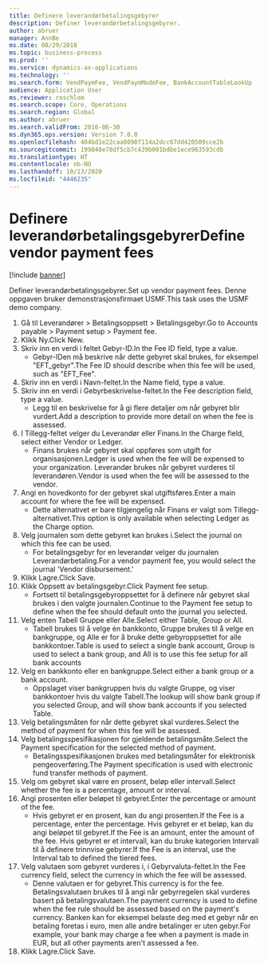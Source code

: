 ```yaml
---
title: Definere leverandørbetalingsgebyrer
description: Definer leverandørbetalingsgebyrer.
author: abruer
manager: AnnBe
ms.date: 08/29/2018
ms.topic: business-process
ms.prod: ''
ms.service: dynamics-ax-applications
ms.technology: ''
ms.search.form: VendPaymFee, VendPaymModeFee, BankAccountTableLookUp
audience: Application User
ms.reviewer: roschlom
ms.search.scope: Core, Operations
ms.search.region: Global
ms.author: abruer
ms.search.validFrom: 2016-06-30
ms.dyn365.ops.version: Version 7.0.0
ms.openlocfilehash: 404bd1e22caa8098f114a2dcc67dd420509cce2b
ms.sourcegitcommit: 199848e78df5cb7c439b001bdbe1ece963593cdb
ms.translationtype: HT
ms.contentlocale: nb-NO
ms.lasthandoff: 10/13/2020
ms.locfileid: "4446235"
---
```

# <a name="define-vendor-payment-fees"></a><span data-ttu-id="53b36-103">Definere leverandørbetalingsgebyrer</span><span class="sxs-lookup"><span data-stu-id="53b36-103">Define vendor payment fees</span></span>

[!include [banner](../../includes/banner.md)]

<span data-ttu-id="53b36-104">Definer leverandørbetalingsgebyrer.</span><span class="sxs-lookup"><span data-stu-id="53b36-104">Set up vendor payment fees.</span></span> <span data-ttu-id="53b36-105">Denne oppgaven bruker demonstrasjonsfirmaet USMF.</span><span class="sxs-lookup"><span data-stu-id="53b36-105">This task uses the USMF demo company.</span></span>

1. <span data-ttu-id="53b36-106">Gå til Leverandører > Betalingsoppsett > Betalingsgebyr.</span><span class="sxs-lookup"><span data-stu-id="53b36-106">Go to Accounts payable > Payment setup > Payment fee.</span></span>
2. <span data-ttu-id="53b36-107">Klikk Ny.</span><span class="sxs-lookup"><span data-stu-id="53b36-107">Click New.</span></span>
3. <span data-ttu-id="53b36-108">Skriv inn en verdi i feltet Gebyr-ID.</span><span class="sxs-lookup"><span data-stu-id="53b36-108">In the Fee ID field, type a value.</span></span>
    * <span data-ttu-id="53b36-109">Gebyr-IDen må beskrive når dette gebyret skal brukes, for eksempel "EFT_gebyr".</span><span class="sxs-lookup"><span data-stu-id="53b36-109">The Fee ID should describe when this fee will be used, such as "EFT_Fee".</span></span>  
4. <span data-ttu-id="53b36-110">Skriv inn en verdi i Navn-feltet.</span><span class="sxs-lookup"><span data-stu-id="53b36-110">In the Name field, type a value.</span></span>
5. <span data-ttu-id="53b36-111">Skriv inn en verdi i Gebyrbeskrivelse-feltet.</span><span class="sxs-lookup"><span data-stu-id="53b36-111">In the Fee description field, type a value.</span></span>
    * <span data-ttu-id="53b36-112">Legg til en beskrivelse for å gi flere detaljer om når gebyret blir vurdert.</span><span class="sxs-lookup"><span data-stu-id="53b36-112">Add a description to provide more detail on when the fee is assessed.</span></span>  
6. <span data-ttu-id="53b36-113">I Tillegg-feltet velger du Leverandør eller Finans.</span><span class="sxs-lookup"><span data-stu-id="53b36-113">In the Charge field, select either Vendor or Ledger.</span></span>
    * <span data-ttu-id="53b36-114">Finans brukes når gebyret skal oppføres som utgift for organisasjonen.</span><span class="sxs-lookup"><span data-stu-id="53b36-114">Ledger is used when the fee will be expensed to your organization.</span></span>  <span data-ttu-id="53b36-115">Leverandør brukes når gebyret vurderes til leverandøren.</span><span class="sxs-lookup"><span data-stu-id="53b36-115">Vendor is used when the fee will be assessed to the vendor.</span></span>  
7. <span data-ttu-id="53b36-116">Angi en hovedkonto for der gebyret skal utgiftsføres.</span><span class="sxs-lookup"><span data-stu-id="53b36-116">Enter a main account for where the fee will be expensed.</span></span>
    * <span data-ttu-id="53b36-117">Dette alternativet er bare tilgjengelig når Finans er valgt som Tillegg-alternativet.</span><span class="sxs-lookup"><span data-stu-id="53b36-117">This option is only available when selecting Ledger as the Charge option.</span></span>  
8. <span data-ttu-id="53b36-118">Velg journalen som dette gebyret kan brukes i.</span><span class="sxs-lookup"><span data-stu-id="53b36-118">Select the journal on which this fee can be used.</span></span> 
    * <span data-ttu-id="53b36-119">For betalingsgebyr for en leverandør velger du journalen Leverandørbetaling.</span><span class="sxs-lookup"><span data-stu-id="53b36-119">For a vendor payment fee, you would select the journal 'Vendor disbursement.'</span></span>  
9. <span data-ttu-id="53b36-120">Klikk Lagre.</span><span class="sxs-lookup"><span data-stu-id="53b36-120">Click Save.</span></span>
10. <span data-ttu-id="53b36-121">Klikk Oppsett av betalingsgebyr.</span><span class="sxs-lookup"><span data-stu-id="53b36-121">Click Payment fee setup.</span></span>
    * <span data-ttu-id="53b36-122">Fortsett til betalingsgebyroppsettet for å definere når gebyret skal brukes i den valgte journalen.</span><span class="sxs-lookup"><span data-stu-id="53b36-122">Continue to the Payment fee setup to define when the fee should default onto the journal you selected.</span></span>  
11. <span data-ttu-id="53b36-123">Velg enten Tabell Gruppe eller Alle.</span><span class="sxs-lookup"><span data-stu-id="53b36-123">Select either Table, Group or All.</span></span>
    * <span data-ttu-id="53b36-124">Tabell brukes til å velge én bankkonto, Gruppe brukes til å velge en bankgruppe, og Alle er for å bruke dette gebyroppsettet for alle bankkontoer.</span><span class="sxs-lookup"><span data-stu-id="53b36-124">Table is used to select a single bank account, Group is used to select a bank group, and All is to use this fee setup for all bank accounts</span></span>  
12. <span data-ttu-id="53b36-125">Velg en bankkonto eller en bankgruppe.</span><span class="sxs-lookup"><span data-stu-id="53b36-125">Select either a bank group or a bank account.</span></span>
    * <span data-ttu-id="53b36-126">Oppslaget viser bankgruppen hvis du valgte Gruppe, og viser bankkontoer hvis du valgte Tabell.</span><span class="sxs-lookup"><span data-stu-id="53b36-126">The lookup will show bank group if you selected Group, and will show bank accounts if you selected Table.</span></span>  
13. <span data-ttu-id="53b36-127">Velg betalingsmåten for når dette gebyret skal vurderes.</span><span class="sxs-lookup"><span data-stu-id="53b36-127">Select the method of payment for when this fee will be assessed.</span></span>
14. <span data-ttu-id="53b36-128">Velg betalingsspesifikasjonen for gjeldende betalingsmåte.</span><span class="sxs-lookup"><span data-stu-id="53b36-128">Select the Payment specification for the selected method of payment.</span></span>
    * <span data-ttu-id="53b36-129">Betalingsspesifikasjonen brukes med betalingsmåter for elektronisk pengeoverføring.</span><span class="sxs-lookup"><span data-stu-id="53b36-129">The Payment specification is used with electronic fund transfer methods of payment.</span></span>  
15. <span data-ttu-id="53b36-130">Velg om gebyret skal være en prosent, beløp eller intervall.</span><span class="sxs-lookup"><span data-stu-id="53b36-130">Select whether the fee is a percentage, amount or interval.</span></span>
16. <span data-ttu-id="53b36-131">Angi prosenten eller beløpet til gebyret.</span><span class="sxs-lookup"><span data-stu-id="53b36-131">Enter the percentage or amount of the fee.</span></span>
    * <span data-ttu-id="53b36-132">Hvis gebyret er en prosent, kan du angi prosenten.</span><span class="sxs-lookup"><span data-stu-id="53b36-132">If the Fee is a percentage, enter the percentage.</span></span> <span data-ttu-id="53b36-133">Hvis gebyret er et beløp, kan du angi beløpet til gebyret.</span><span class="sxs-lookup"><span data-stu-id="53b36-133">If the Fee is an amount, enter the amount of the fee.</span></span> <span data-ttu-id="53b36-134">Hvis gebyret er et intervall, kan du bruke kategorien Intervall til å definere trinnvise gebyrer.</span><span class="sxs-lookup"><span data-stu-id="53b36-134">If the Fee is an interval, use the Interval tab to defined the tiered fees.</span></span>  
17. <span data-ttu-id="53b36-135">Velg valutaen som gebyret vurderes i, i Gebyrvaluta-feltet.</span><span class="sxs-lookup"><span data-stu-id="53b36-135">In the Fee currency field, select the currency in which the fee will be assessed.</span></span>
    * <span data-ttu-id="53b36-136">Denne valutaen er for gebyret.</span><span class="sxs-lookup"><span data-stu-id="53b36-136">This currency is for the fee.</span></span> <span data-ttu-id="53b36-137">Betalingsvalutaen brukes til å angi når gebyrregelen skal vurderes basert på betalingsvalutaen.</span><span class="sxs-lookup"><span data-stu-id="53b36-137">The payment currency is used to define when the fee rule should be assessed based on the payment's currency.</span></span> <span data-ttu-id="53b36-138">Banken kan for eksempel belaste deg med et gebyr når en betaling foretas i euro, men alle andre betalinger er uten gebyr.</span><span class="sxs-lookup"><span data-stu-id="53b36-138">For example, your bank may charge a fee when a payment is made in EUR, but all other payments aren't assessed a fee.</span></span>  
18. <span data-ttu-id="53b36-139">Klikk Lagre.</span><span class="sxs-lookup"><span data-stu-id="53b36-139">Click Save.</span></span>


